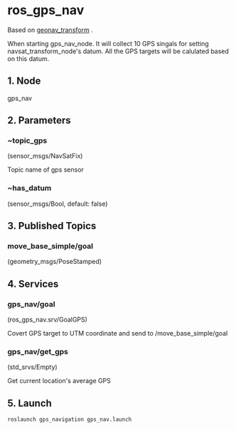 # ros_gps_nav

Based on [geonav_transform](http://wiki.ros.org/geonav_transform) .

When starting gps_nav_node. It will collect 10 GPS singals for setting navsat_transform_node's datum. All the GPS targets will be calulated based on this datum.

## 1. Node

gps_nav

## 2. Parameters

### ~topic_gps

(sensor_msgs/NavSatFix)

Topic name of gps sensor

### ~has_datum

(sensor_msgs/Bool, default: false)

## 3. Published Topics

### move_base_simple/goal

(geometry_msgs/PoseStamped)

## 4. Services

### gps_nav/goal

(ros_gps_nav.srv/GoalGPS)

Covert GPS target to UTM coordinate and send to /move_base_simple/goal

### gps_nav/get_gps

(std_srvs/Empty)

Get current location's average GPS

## 5. Launch

```bash
roslaunch gps_navigation gps_nav.launch
```
